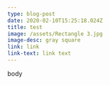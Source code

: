 ```yaml
---
type: blog-post
date: 2020-02-10T15:25:18.024Z
title: test
image: /assets/Rectangle 3.jpg
image-desc: gray square
link: link
link-text: link text
---
```

body
